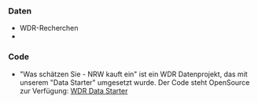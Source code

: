 ### Daten

- WDR-Recherchen
- 
### Code

- "Was schätzen Sie - NRW kauft ein" ist ein WDR Datenprojekt, das mit unserem "Data Starter" umgesetzt wurde. Der Code steht OpenSource zur Verfügung: [WDR Data Starter](https://github.com/wdr-data/starter/)
